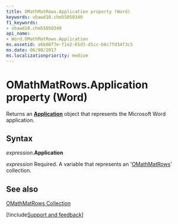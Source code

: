 ```yaml
---
title: OMathMatRows.Application property (Word)
keywords: vbawd10.chm55050340
f1_keywords:
- vbawd10.chm55050340
api_name:
- Word.OMathMatRows.Application
ms.assetid: a6b08f7e-f1e2-65d3-d1cc-b6c7fd34f3c5
ms.date: 06/08/2017
ms.localizationpriority: medium
---
```



# OMathMatRows.Application property (Word)

Returns an **[Application](Word.Application.md)** object that represents the Microsoft Word application.


## Syntax

_expression_.**Application**

_expression_ Required. A variable that represents an '[OMathMatRows](Word.OMathMatRows.md)' collection.


## See also


[OMathMatRows Collection](Word.OMathMatRows.md)

[!include[Support and feedback](~/includes/feedback-boilerplate.md)]